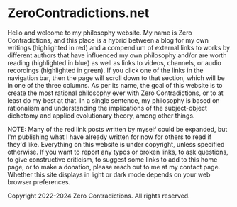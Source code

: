 # ZeroContradictions.net
<!-- **ZeroContradictions/ZeroContradictions.net** is a ✨ _special_ ✨ repository because its `README.md` (this file) appears on your GitHub profile. -->

Hello and welcome to my philosophy website. My name is Zero Contradictions, and this place is a hybrid between a blog for my own writings (highlighted in red) and a compendium of external links to works by different authors that have influenced my own philosophy and/or are worth reading (highlighted in blue) as well as links to videos, channels, or audio recordings (highlighted in green). If you click one of the links in the navigation bar, then the page will scroll down to that section, which will be in one of the three columns. As per its name, the goal of this website is to create the most rational philosophy ever with Zero Contradictions, or to at least do my best at that. In a single sentence, my philosophy is based on rationalism and understanding the implications of the subject-object dichotomy and applied evolutionary theory, among other things.

NOTE: Many of the red link posts written by myself could be expanded, but I'm publishing what I have already written for now for others to read if they'd like. Everything on this website is under copyright, unless specified otherwise. If you want to report any typos or broken links, to ask questions, to give constructive criticism, to suggest some links to add to this home page, or to make a donation, please reach out to me at my contact page. Whether this site displays in light or dark mode depends on your web browser preferences. 

Copyright 2022-2024 Zero Contradictions. All rights reserved.
